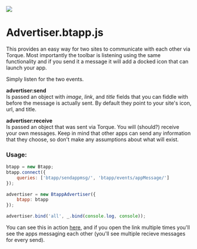 <link rel="icon" href="docs/images/favicon.ico">

<img id="logo" src="http://www.pwmckenna.com/img/bittorrent_medium.png" />

# Advertiser.btapp.js

This provides an easy way for two sites to communicate with each other via Torque. Most importantly the toolbar is listening using the same functionality and if you send it a message it will add a docked icon that can launch your app.  
  
Simply listen for the two events.

__advertiser:send__  
Is passed an object with *image*, *link*, and *title* fields that you can fiddle with before the message is actually sent. By default they point to your site's icon, url, and title.

__advertiser:receive__  
Is passed an object that was sent via Torque. You will (should?) receive your own messages. Keep in mind that other apps can send any information that they choose, so don't make any assumptions about what will exist.  
  

### Usage:
```javascript
btapp = new Btapp;  
btapp.connect({  
	queries: ['btapp/sendappmsg/', 'btapp/events/appMessage/']  
});  
  
advertiser = new BtappAdvertiser({  
	btapp: btapp  
});  
  
advertiser.bind('all', _.bind(console.log, console));  
```
	
You can see this in action [here](http://pwmckenna.github.com/btapp_advertiser/example/index.html "advertiser"), and if you open the link multiple times you'll see the apps messaging each other (you'll see multiple recieve messages for every send).